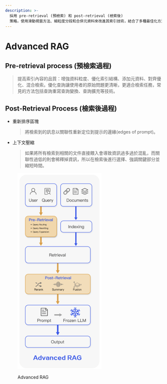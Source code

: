 ```yaml
---
description: >-
  採用 pre-retrieval (預檢索) 和 post-retrieval (檢索後)
  策略，使用滑動視窗方法、細粒度分段和合併元資料來改進其索引技術，結合了多種最佳化方法來簡化檢索過程。
---
```


# Advanced RAG

## Pre-retrieval process (預檢索過程)

> 提高索引內容的品質：增強資料粒度、優化索引結構、添加元資料、對齊優化、混合檢索。優化查詢讓使用者的原始問題更清晰，更適合檢索任務，常見的方法包括查詢重寫查詢變換、查詢擴充等技術。

## Post-Retrieval Process (檢索後過程)

*   重新排序區塊

    > 將檢索到的訊息以關聯性重新定位到提示的邊緣(edges of prompt)。
*   上下文壓縮

    > 如果將所有檢索到相關的文件直接餵入會導致資訊過多過於混亂，而關聯性過低的則會稀釋掉資訊，所以在檢索後進行選擇、強調關鍵部分並縮短時間。



<figure><img src="../.gitbook/assets/image (37).png" alt="" width="270"><figcaption><p>Advanced RAG</p></figcaption></figure>
